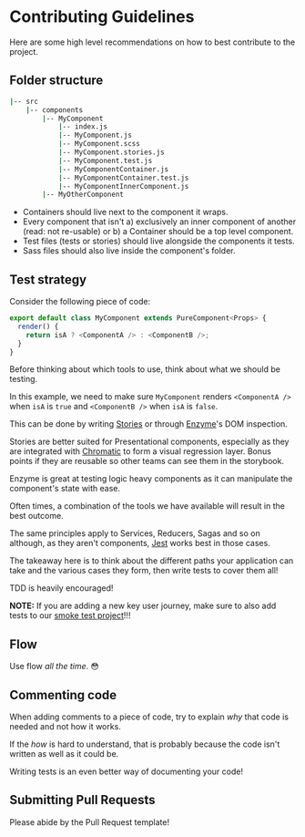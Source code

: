 # Contributing Guidelines

Here are some high level recommendations on how to best contribute to the project.

## Folder structure

```bash
|-- src
    |-- components
        |-- MyComponent
            |-- index.js
            |-- MyComponent.js
            |-- MyComponent.scss
            |-- MyComponent.stories.js
            |-- MyComponent.test.js
            |-- MyComponentContainer.js
            |-- MyComponentContainer.test.js
            |-- MyComponentInnerComponent.js
        |-- MyOtherComponent
```

- Containers should live next to the component it wraps.
- Every component that isn't a) exclusively an inner component of another (read: not re-usable) or b) a Container should be a top level component.
- Test files (tests or stories) should live alongside the components it tests.
- Sass files should also live inside the component's folder.

## Test strategy

Consider the following piece of code:

```javascript
export default class MyComponent extends PureComponent<Props> {
  render() {
    return isA ? <ComponentA /> : <ComponentB />;
  }
}
```

Before thinking about which tools to use, think about what we should be testing.

In this example, we need to make sure `MyComponent` renders `<ComponentA />` when `isA` is `true` and `<ComponentB />` when `isA` is `false`.

This can be done by writing [Stories](https://github.com/storybooks/storybook) or through [Enzyme](https://github.com/airbnb/enzyme)'s DOM inspection.

Stories are better suited for Presentational components, especially as they are integrated with [Chromatic](https://www.chromaticqa.com/) to form a visual regression layer. Bonus points if they are reusable so other teams can see them in the storybook.

Enzyme is great at testing logic heavy components as it can manipulate the component's state with ease.

Often times, a combination of the tools we have available will result in the best outcome.

The same principles apply to Services, Reducers, Sagas and so on although, as they aren't components, [Jest](https://jestjs.io/) works best in those cases.

The takeaway here is to think about the different paths your application can take and the various cases they form, then write tests to cover them all!

TDD is heavily encouraged!

**NOTE:** If you are adding a new key user journey, make sure to also add tests to our [smoke test project](https://github.com/Casumo/smoke-tests)!!!

## Flow

Use flow _all the time_. 😳

## Commenting code

When adding comments to a piece of code, try to explain _why_ that code is needed and not how it works.

If the _how_ is hard to understand, that is probably because the code isn't written as well as it could be.

Writing tests is an even better way of documenting your code!

## Submitting Pull Requests

Please abide by the Pull Request template!
